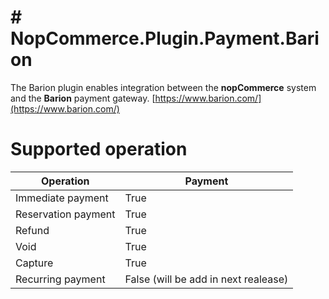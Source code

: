 # # NopCommerce.Plugin.Payment.Barion

The Barion plugin enables integration between the **nopCommerce** system and the **Barion** payment gateway. [https://www.barion.com/](https://www.barion.com/)

# Supported operation

|           Operation     |Payment                       |
|----------------|-------------------------------|
|Immediate payment|  True          |          
|Reservation payment   |True|            |
|Refund          |True|
|Void          |True|
|Capture          |True|
|Recurring payment  |False  (will be add in next realease)|  
